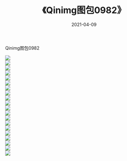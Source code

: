 ﻿---
layout: post
title:  《Qinimg图包0982》
date:   2021-04-09
img: http://imgx.orgx.ga/Qinimg图包/Qinimg图包0982/000.jpg
categories: [美女, 清纯, 唯美]
---

Qinimg图包0982

 ![](http://imgx.orgx.ga/Qinimg图包/Qinimg图包0982/001.jpg) <br>![](http://imgx.orgx.ga/Qinimg图包/Qinimg图包0982/002.jpg) <br>![](http://imgx.orgx.ga/Qinimg图包/Qinimg图包0982/003.jpg) <br>![](http://imgx.orgx.ga/Qinimg图包/Qinimg图包0982/004.jpg) <br>![](http://imgx.orgx.ga/Qinimg图包/Qinimg图包0982/005.jpg) <br>![](http://imgx.orgx.ga/Qinimg图包/Qinimg图包0982/006.jpg) <br>![](http://imgx.orgx.ga/Qinimg图包/Qinimg图包0982/007.jpg) <br>![](http://imgx.orgx.ga/Qinimg图包/Qinimg图包0982/008.jpg) <br>![](http://imgx.orgx.ga/Qinimg图包/Qinimg图包0982/009.jpg) <br>![](http://imgx.orgx.ga/Qinimg图包/Qinimg图包0982/010.jpg) <br>![](http://imgx.orgx.ga/Qinimg图包/Qinimg图包0982/011.jpg) <br>![](http://imgx.orgx.ga/Qinimg图包/Qinimg图包0982/012.jpg) <br>![](http://imgx.orgx.ga/Qinimg图包/Qinimg图包0982/013.jpg) <br>![](http://imgx.orgx.ga/Qinimg图包/Qinimg图包0982/014.jpg) <br>![](http://imgx.orgx.ga/Qinimg图包/Qinimg图包0982/015.jpg) <br>![](http://imgx.orgx.ga/Qinimg图包/Qinimg图包0982/016.jpg) <br>![](http://imgx.orgx.ga/Qinimg图包/Qinimg图包0982/017.jpg) <br>![](http://imgx.orgx.ga/Qinimg图包/Qinimg图包0982/018.jpg) <br>![](http://imgx.orgx.ga/Qinimg图包/Qinimg图包0982/019.jpg) <br>![](http://imgx.orgx.ga/Qinimg图包/Qinimg图包0982/020.jpg) <br>